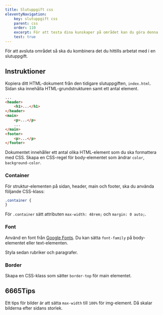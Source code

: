 ```yaml
---
title: Slutuppgift css
eleventyNavigation:
    key: slutuppgift css
    parent: css
    order: 110
    excerpt: För att testa dina kunskaper på området kan du göra denna slutuppgift.
    test: true
---
```


För att avsluta området så ska du kombinera det du hittills arbetat med i en slutuppgift.

## Instruktioner

Kopiera ditt HTML-dokument från den tidigare slutuppgiften, `index.html`. Sidan ska innehålla HTML-grundstrukturen samt ett antal element.

```html
...
<header>
    <h1>...</h1>
</header>
<main>
    <p>...</p>
    ...
</main>
<footer>
    <p>...</p>
</footer>
```

Dokumentet innehåller ett antal olika HTML-element som du ska formattera med CSS.
Skapa en CSS-regel för body-elementet som ändrar `color`, `background-color`.

### Container

För struktur-elementen på sidan, header, main och footer, ska du använda följande CSS-klass:

```css
.container {
}
```

För `.container` sätt attributen `max-width: 48rem;` och `margin: 0 auto;`.

### Font

Använd en font från [Google Fonts](https://fonts.google.com/).
Du kan sätta `font-family` på body-elementet eller text-elementen.

Styla sedan rubriker och paragrafer.

### Border

Skapa en CSS-klass som sätter `border-top` för main elementet.

## 6665Tips

Ett tips för bilder är att sätta `max-width` till `100%` för img-element. Då skalar bilderna efter sidans storlek.
